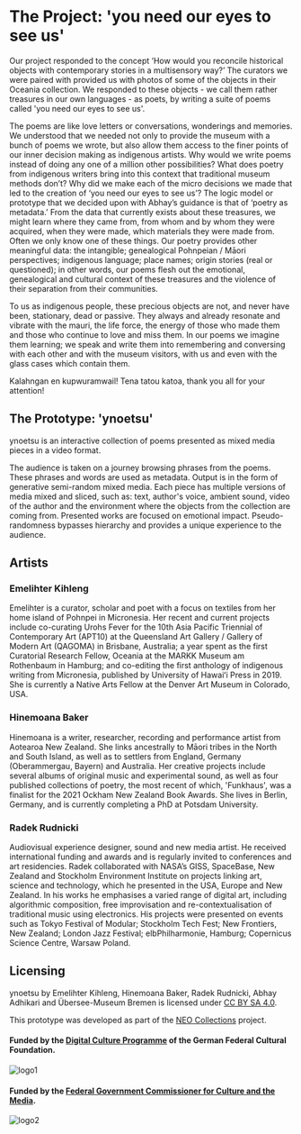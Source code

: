 
# The Project: 'you need our eyes to see us'

Our project responded to the concept ‘How would you reconcile historical objects with contemporary stories in a multisensory way?’ The curators we were paired with provided us with photos of some of the objects in their Oceania collection. We responded to these objects - we call them rather treasures in our own languages - as poets, by writing a suite of poems called 'you need our eyes to see us'.

The poems are like love letters or conversations, wonderings and memories. We understood that we needed not only to provide the museum with a bunch of poems we wrote, but also allow them access to the finer points of our inner decision making as indigenous artists. Why would we write poems instead of doing any one of a million other possibilities? What does poetry from indigenous writers bring into this context that traditional museum methods don’t? Why did we make each of the micro decisions we made that led to the creation of ‘you need our eyes to see us’? The logic model or prototype that we decided upon with Abhay’s guidance is that of ‘poetry as metadata.’ From the data that currently exists about these treasures, we might learn where they came from, from whom and by whom they were acquired, when they were made, which materials they were made from. Often we only know one of these things. Our poetry provides other meaningful data: the intangible; genealogical Pohnpeian / Māori perspectives; indigenous language; place names; origin stories (real or questioned); in other words, our poems flesh out the emotional, genealogical and cultural context of these treasures and the violence of their separation from their communities.

To us as indigenous people, these precious objects are not, and never have been, stationary, dead or passive. They always and already resonate and vibrate with the mauri, the life force, the energy of those who made them and those who continue to love and miss them. In our poems we imagine them learning; we speak and write them into remembering and conversing with each other and with the museum visitors, with us and even with the glass cases which contain them.

Kalahngan en kupwuramwail! Tena tatou katoa, thank you all for your attention!

## The Prototype: 'ynoetsu'
ynoetsu is an interactive collection of poems presented as mixed media pieces in a video format.

The audience is taken on a journey browsing phrases from the poems. These phrases and words are used as metadata. Output is in the form of generative semi-random mixed media. Each piece has multiple versions of media mixed and sliced, such as: text, author's voice, ambient sound, video of the author and the environment where the objects from the collection are coming from. Presented works are focused on emotional impact. Pseudo-randomness bypasses hierarchy and provides a unique experience to the audience.

## Artists

### Emelihter Kihleng
Emelihter is a curator, scholar and poet with a focus on textiles from her home island of Pohnpei in Micronesia. Her recent and current projects include co-curating Urohs Fever for the 10th Asia Pacific Triennial of Contemporary Art (APT10) at the Queensland Art Gallery / Gallery of Modern Art (QAGOMA) in Brisbane, Australia; a year spent as the first Curatorial Research Fellow, Oceania at the MARKK Museum am Rothenbaum in Hamburg; and co-editing the first anthology of indigenous writing from Micronesia, published by University of Hawaiʻi Press in 2019. She is currently a Native Arts Fellow at the Denver Art Museum in Colorado, USA.

### Hinemoana Baker
Hinemoana is a writer, researcher, recording and performance artist from Aotearoa New Zealand. She links ancestrally to Māori tribes in the North and South Island, as well as to settlers from England, Germany (Oberammergau, Bayern) and Australia. Her creative projects include several albums of original music and experimental sound, as well as four published collections of poetry, the most recent of which, 'Funkhaus', was a finalist for the 2021 Ockham New Zealand Book Awards. She lives in Berlin, Germany, and is currently completing a PhD at Potsdam University.

### Radek Rudnicki
Audiovisual experience designer, sound and new media artist. He received international funding and awards and is regularly invited to conferences and art residencies. Radek collaborated with NASA’s GISS, SpaceBase, New Zealand and Stockholm Environment Institute on projects linking art, science and technology, which he presented in the USA, Europe and New Zealand. In his works he emphasises a varied range of digital art, including algorithmic composition, free improvisation and re-contextualisation of traditional music using electronics. His projects were presented on events such as Tokyo Festival of Modular; Stockholm Tech Fest; New Frontiers, New Zealand; London Jazz Festival; elbPhilharmonie, Hamburg; Copernicus Science Centre, Warsaw Poland.

## Licensing
ynoetsu by Emelihter Kihleng, Hinemoana Baker, Radek Rudnicki, Abhay Adhikari and Übersee-Museum Bremen is licensed under [CC BY SA 4.0](https://creativecommons.org/licenses/by-sa/4.0/).

This prototype was developed as part of the [NEO Collections](https://medium.com/neocollections) project.

#### Funded by the [Digital Culture Programme](https://www.kulturstiftung-des-bundes.de/en/programmes_projects/film_and_new_media/detail/digital_culture.html) of the German Federal Cultural Foundation. 

![logo1](https://ynoetsu-ten.vercel.app/_next/image?url=%2F_next%2Fstatic%2Fmedia%2FKSB_KulturDigital.848607ea.png&w=640&q=100)

#### Funded by the [Federal Government Commissioner for Culture and the Media](https://www.bundesregierung.de/breg-de/bundesregierung/bundeskanzleramt/staatsministerin-fuer-kultur-und-medien).

![logo2](https://ynoetsu-ten.vercel.app/_next/image?url=%2F_next%2Fstatic%2Fmedia%2FBKM_Farbe.616f3ad7.png&w=640&q=100)
